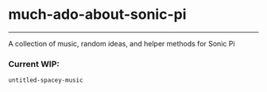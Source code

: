 # much-ado-about-sonic-pi

----------------------

A collection of music, random ideas, and helper methods for Sonic Pi

### Current WIP:

`untitled-spacey-music`
